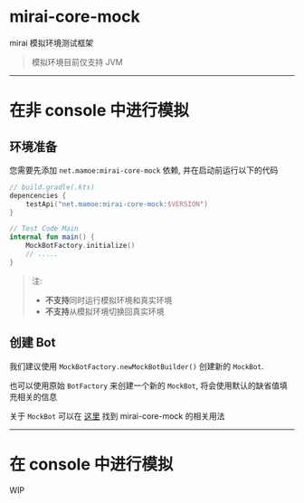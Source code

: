 # mirai-core-mock

mirai 模拟环境测试框架

> 模拟环境目前仅支持 JVM

--------------

# 在非 console 中进行模拟

## 环境准备

您需要先添加 `net.mamoe:mirai-core-mock` 依赖,
并在启动前运行以下的代码

```kotlin
// build.gradle(.kts)
depencencies {
    testApi("net.mamoe:mirai-core-mock:$VERSION")
}

// Test Code Main
internal fun main() {
    MockBotFactory.initialize()
    // .....
}
```

> 注:
> - **不支持**同时运行模拟环境和真实环境
> - **不支持**从模拟环境切换回真实环境

## 创建 Bot

我们建议使用 `MockBotFactory.newMockBotBuilder()` 创建新的 `MockBot`.

也可以使用原始 `BotFactory` 来创建一个新的 `MockBot`, 将会使用默认的缺省值填充相关的信息

关于 `MockBot` 可以在 [这里](https://github.com/mamoe/mirai/tree/dev/mirai-core-mock/test/mock)
找到 mirai-core-mock 的相关用法

------

# 在 console 中进行模拟

WIP
